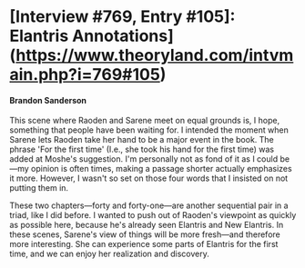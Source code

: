 # [Interview #769, Entry #105]: Elantris Annotations](https://www.theoryland.com/intvmain.php?i=769#105)

#### Brandon Sanderson

This scene where Raoden and Sarene meet on equal grounds is, I hope, something that people have been waiting for. I intended the moment when Sarene lets Raoden take her hand to be a major event in the book. The phrase 'For the first time' (I.e., she took his hand for the first time) was added at Moshe's suggestion. I'm personally not as fond of it as I could be—my opinion is often times, making a passage shorter actually emphasizes it more. However, I wasn't so set on those four words that I insisted on not putting them in.

These two chapters—forty and forty-one—are another sequential pair in a triad, like I did before. I wanted to push out of Raoden's viewpoint as quickly as possible here, because he's already seen Elantris and New Elantris. In these scenes, Sarene's view of things will be more fresh—and therefore more interesting. She can experience some parts of Elantris for the first time, and we can enjoy her realization and discovery.

